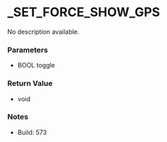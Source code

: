 # _SET_FORCE_SHOW_GPS

No description available.

### Parameters
* BOOL toggle

### Return Value
* void

### Notes
* Build: 573

